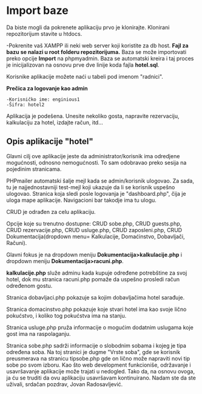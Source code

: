 # Import baze 
Da biste mogli da pokrenete aplikaciju prvo je klonirajte.
Klonirani repozitorijum stavite u htdocs.

-Pokrenite vaš XAMPP ili neki web server koji koristite za db host. **Fajl za bazu se nalazi u root folderu repozitorijuma.** Baza se može importovati preko opcije **Import** na phpmyadmin. Baza se automatski kreira i taj proces je inicijalizovan na osnovu prve dve linije koda fajla **hotel.sql**.

Korisnike aplikacije možete naći u tabeli pod imenom "radnici".

**Prečica za logovanje kao admin** 
```
-Korisničko ime: enginious1
-Šifra: hotel2
```
Aplikacija je podešena. Unesite nekoliko gosta, napravite rezervaciju, kalkulaciju za hotel, izdajte račun, itd...

## Opis aplikacije "hotel"

Glavni cilj ove aplikacije jeste da administrator/korisnik ima odredjene mogućnosti, odnosno nemogućnosti. To sam odobravao preko sesija na pojedinim stranicama. 

PHPmailer automatski šalje mejl kada se admin/korisnik ulogovao. Za sada, tu je najjednostavniji test-mejl koji ukazuje da li se korisnik uspešno ulogovao. Stranica koja sledi posle logovanja je "dashboard.php", čija je uloga mape aplikacije. Navigacioni bar takodje ima tu ulogu. 

CRUD je odrađen za celu aplikaciju. 

Opcije koje su trenutno dostupne: CRUD sobe.php, CRUD guests.php, CRUD rezervacije.php, CRUD usluge.php, CRUD zaposleni.php,
CRUD Dokumentacija(dropdown menu= Kalkulacije, Domaćinstvo, Dobavljači, Računi).

Glavni fokus je na dropdown meniju **Dokumentacija>kalkulacije.php** i dropdown meniju **Dokumentacija>racuni.php**. 

**kalkulacije.php** služe adminu kada kupuje određene potrebštine za svoj hotel, dok mu stranica racuni.php pomaže da uspešno prosledi račun određenom gostu. 

Stranica dobavljaci.php pokazuje sa kojim dobavljačima hotel sarađuje. 

Stranica domacinstvo.php pokazuje koje stvari hotel ima kao svoje lično pokućstvo, i koliko tog pokućstva ima na stanju.

Stranica usluge.php pruža informacije o mogućim dodatnim uslugama koje gost ima na raspolaganju. 

Stranica sobe.php sadrži informacije o slobodnim sobama i kojeg je tipa određena soba. Na toj stranici je dugme "Vrste soba", gde se korisnik preusmerava na stranicu tipsobe.php gde on lično može napraviti novi tip sobe po svom izboru. 
Kao što web development funkcioniše, održavanje i usavršavanje aplikacije može trajati u nedogled. Tako da, na osnovu ovoga, ja ću se truditi da ovu aplikaciju usavršavam kontinuirano. Nadam ste da ste uživali, srdačan pozdrav,
Jovan Radosavljević.
